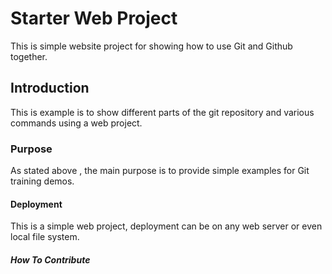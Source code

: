<h1>Starter Web Project</h1>
This is simple website project for showing how to use Git and Github together.
<h2>Introduction</h2>
This is example is to show different parts of the git repository and various commands using a web project.
<h3>Purpose</h3>
As stated above , the main purpose is to provide simple examples for Git training demos.
<h4>Deployment</h4>
This is a simple web project, deployment can be on any web server or even local file system.
<h5>How To Contribute</h5>
